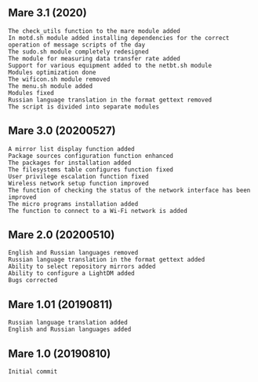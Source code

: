 ## Mare 3.1 (2020)

	The check_utils function to the mare module added
	In motd.sh module added installing dependencies for the correct operation of message scripts of the day
	The sudo.sh module completely redesigned
	The module for measuring data transfer rate added
	Support for various equipment added to the netbt.sh module
	Modules optimization done
	The wificon.sh module removed
	The menu.sh module added
	Modules fixed
	Russian language translation in the format gettext removed
	The script is divided into separate modules

## Mare 3.0 (20200527)

	A mirror list display function added
	Package sources configuration function enhanced
	The packages for installation added
	The filesystems table configures function fixed
	User privilege escalation function fixed
	Wireless network setup function improved
	The function of checking the status of the network interface has been improved
	The micro programs installation added
	The function to connect to a Wi-Fi network is added

## Mare 2.0 (20200510)

	English and Russian languages removed
	Russian language translation in the format gettext added
	Ability to select repository mirrors added
	Ability to configure a LightDM added
	Bugs corrected

## Mare 1.01 (20190811)	

 	Russian language translation added	
 	English and Russian languages added	

## Mare 1.0 (20190810)	

	Initial commit
